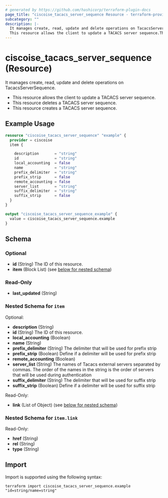 ```yaml
---
# generated by https://github.com/hashicorp/terraform-plugin-docs
page_title: "ciscoise_tacacs_server_sequence Resource - terraform-provider-ciscoise"
subcategory: ""
description: |-
  It manages create, read, update and delete operations on TacacsServerSequence.
  This resource allows the client to update a TACACS server sequence.This resource deletes a TACACS server sequence.This resource creates a TACACS server sequence.
---
```


# ciscoise_tacacs_server_sequence (Resource)

It manages create, read, update and delete operations on TacacsServerSequence.
  
  - This resource allows the client to update a TACACS server sequence.
  - This resource deletes a TACACS server sequence.
  - This resource creates a TACACS server sequence.

## Example Usage

```terraform
resource "ciscoise_tacacs_server_sequence" "example" {
  provider = ciscoise
  item {

    description       = "string"
    id                = "string"
    local_accounting  = false
    name              = "string"
    prefix_delimiter  = "string"
    prefix_strip      = false
    remote_accounting = false
    server_list       = "string"
    suffix_delimiter  = "string"
    suffix_strip      = false
  }
}

output "ciscoise_tacacs_server_sequence_example" {
  value = ciscoise_tacacs_server_sequence.example
}
```

<!-- schema generated by tfplugindocs -->
## Schema

### Optional

- **id** (String) The ID of this resource.
- **item** (Block List) (see [below for nested schema](#nestedblock--item))

### Read-Only

- **last_updated** (String)

<a id="nestedblock--item"></a>
### Nested Schema for `item`

Optional:

- **description** (String)
- **id** (String) The ID of this resource.
- **local_accounting** (Boolean)
- **name** (String)
- **prefix_delimiter** (String) The delimiter that will be used for prefix strip
- **prefix_strip** (Boolean) Define if a delimiter will be used for prefix strip
- **remote_accounting** (Boolean)
- **server_list** (String) The names of Tacacs external servers separated by commas.
  The order of the names in the string is the order of servers that will be used during authentication
- **suffix_delimiter** (String) The delimiter that will be used for suffix strip
- **suffix_strip** (Boolean) Define if a delimiter will be used for suffix strip

Read-Only:

- **link** (List of Object) (see [below for nested schema](#nestedatt--item--link))

<a id="nestedatt--item--link"></a>
### Nested Schema for `item.link`

Read-Only:

- **href** (String)
- **rel** (String)
- **type** (String)

## Import

Import is supported using the following syntax:

```shell
terraform import ciscoise_tacacs_server_sequence.example "id=string/name=string"
```
